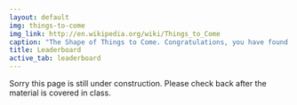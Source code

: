 ```yaml
---
layout: default
img: things-to-come
img_link: http://en.wikipedia.org/wiki/Things_to_Come
caption: "The Shape of Things to Come. Congratulations, you have found a page from the future."
title: Leaderboard
active_tab: leaderboard
---
```


Sorry this page is still under construction. Please check back after the material is covered in class.

